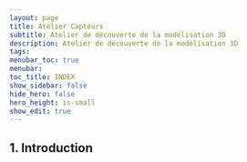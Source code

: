 ```yaml
---
layout: page
title: Atelier Capteurs
subtitle: Atelier de découverte de la modélisation 3D
description: Atelier de découverte de la modélisation 3D
tags: 
menubar_toc: true
menubar: 
toc_title: INDEX
show_sidebar: false
hide_hero: false
hero_height: is-small
show_edit: true
---
```


## 1. Introduction


